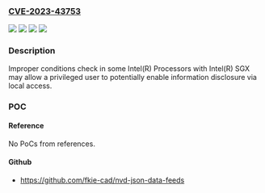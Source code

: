 ### [CVE-2023-43753](https://cve.mitre.org/cgi-bin/cvename.cgi?name=CVE-2023-43753)
![](https://img.shields.io/static/v1?label=Product&message=Intel(R)%20Processors%20with%20Intel(R)%20SGX&color=blue)
![](https://img.shields.io/static/v1?label=Version&message=%3D%20See%20references%20&color=brighgreen)
![](https://img.shields.io/static/v1?label=Vulnerability&message=Improper%20conditions%20check&color=brighgreen)
![](https://img.shields.io/static/v1?label=Vulnerability&message=information%20disclosure&color=brighgreen)

### Description

Improper conditions check in some Intel(R) Processors with Intel(R) SGX may allow a privileged user to potentially enable information disclosure via local access.

### POC

#### Reference
No PoCs from references.

#### Github
- https://github.com/fkie-cad/nvd-json-data-feeds

